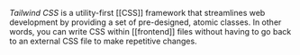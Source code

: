 *Tailwind CSS* is a utility-first [[CSS]] framework that streamlines web development by providing a set of pre-designed, atomic classes. In other words, you can write CSS within [[frontend]] files without having to go back to an external CSS file to make repetitive changes. 